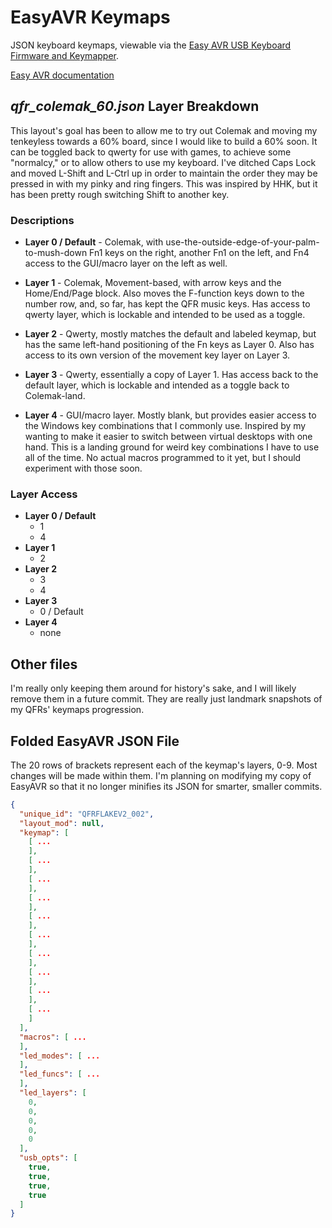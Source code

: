 # EasyAVR Keymaps

JSON keyboard keymaps, viewable via the [Easy AVR USB Keyboard Firmware and Keymapper][avr].

[Easy AVR documentation](http://dhowland.github.io/EasyAVR/build/html/index.html)

## *qfr_colemak_60.json* Layer Breakdown

This layout's goal has been to allow me to try out Colemak and moving my tenkeyless towards
a 60% board, since I would like to build a 60% soon. It can be toggled back to qwerty for use with
games, to achieve some "normalcy," or to allow others to use my keyboard. I've ditched Caps Lock
and moved L-Shift and L-Ctrl up in order to maintain the order they may be pressed in with my pinky
and ring fingers. This was inspired by HHK, but it has been pretty rough switching Shift to another key.

### Descriptions

* __Layer 0 / Default__ - Colemak, with use-the-outside-edge-of-your-palm-to-mush-down Fn1 keys on
the right, another Fn1 on the left, and Fn4 access to the GUI/macro layer on the left as well.

* __Layer 1__ - Colemak, Movement-based, with arrow keys and the Home/End/Page block. Also moves the
F-function keys down to the number row, and, so far, has kept the QFR music keys. Has access to qwerty
layer, which is lockable and intended to be used as a toggle.

* __Layer 2__ - Qwerty, mostly matches the default and labeled keymap, but has the same left-hand positioning
of the Fn keys as Layer 0. Also has access to its own version of the movement key layer on Layer 3.

* __Layer 3__ - Qwerty, essentially a copy of Layer 1. Has access back to the default layer, which is
lockable and intended as a toggle back to Colemak-land.

* __Layer 4__ - GUI/macro layer. Mostly blank, but provides easier access to the Windows key combinations
that I commonly use. Inspired by my wanting to make it easier to switch between virtual desktops with one
hand. This is a landing ground for weird key combinations I have to use all of the time. No actual macros
programmed to it yet, but I should experiment with those soon.

### Layer Access

* __Layer 0 / Default__
  - 1
  - 4
* __Layer 1__
  - 2
* __Layer 2__
  - 3
  - 4
* __Layer 3__
  - 0 / Default
* __Layer 4__
  - none

## Other files

I'm really only keeping them around for history's sake, and I will likely remove them in a future commit.
They are really just landmark snapshots of my QFRs' keymaps progression.

## Folded EasyAVR JSON File

The 20 rows of brackets represent each of the keymap's layers, 0-9. Most changes will be made within them. I'm planning on modifying my copy of EasyAVR so that it no longer minifies its JSON for smarter, smaller commits.

```json
{
  "unique_id": "QFRFLAKEV2_002",
  "layout_mod": null,
  "keymap": [
    [ ...
    ],
    [ ...
    ],
    [ ...
    ],
    [ ...
    ],
    [ ...
    ],
    [ ...
    ],
    [ ...
    ],
    [ ...
    ],
    [ ...
    ],
    [ ...
    ]
  ],
  "macros": [ ...
  ],
  "led_modes": [ ...
  ],
  "led_funcs": [ ...
  ],
  "led_layers": [
    0,
    0,
    0,
    0,
    0
  ],
  "usb_opts": [
    true,
    true,
    true,
    true
  ]
}
```


[avr]: https://geekhack.org/index.php?topic=51252.0

